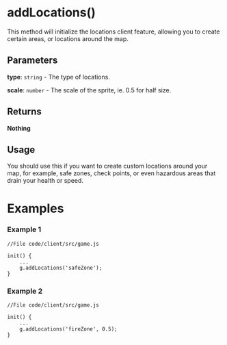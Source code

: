 # addLocations()

This method will initialize the locations client feature, allowing you to create certain areas, or locations around the map.

## Parameters

**type**: `string` - The type of locations.

**scale**: `number` - The scale of the sprite, ie. 0.5 for half size.

## Returns

**Nothing**

## Usage

You should use this if you want to create custom locations around your map, for example, safe zones, check points, or even hazardous areas that drain your health or speed.
​

# Examples

### Example 1

```
//File code/client/src/game.js
​
init() {
	...
	g.addLocations('safeZone');
}
```

### Example 2

```
//File code/client/src/game.js
​
init() {
	...
	g.addLocations('fireZone', 0.5);
}
```
